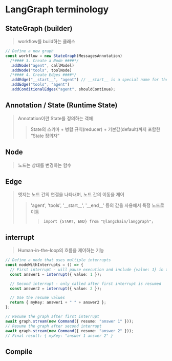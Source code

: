 # LangGraph terminology

## StateGraph (builder)

> workflow를 build하는 클래스

```ts
// Define a new graph
const workflow = new StateGraph(MessagesAnnotation)
  /*#### 3. Create a Node ####*/
  .addNode("agent", callModel)
  .addNode("tools", toolNode)
  /*#### 4. Create Edges ####*/
  .addEdge("__start__", "agent") // __start__ is a special name for the entrypoint
  .addEdge("tools", "agent")
  .addConditionalEdges("agent", shouldContinue);
```

## Annotation / State (Runtime State)

> Annotation이란 State를 정의하는 객체
>
> > State의 스키마 + 병합 규칙(reducer) + 기본값(default)까지 포함한 “State 정의자”

## Node

> 노드는 상태를 변경하는 함수

## Edge

> 엣지는 노드 간의 연결을 나타내며, 노드 간의 이동을 제어
>
> > 'agent', 'tools', '\_\_start\_\_', '\_\_end\_\_' 등의 값을 사용해서 특정 노드로 이동
> >
> > > `import {START, END} from "@langchain/langgraph";`

## interrupt

> Human-in-the-loop의 흐름을 제어하는 기능

```ts
// Define a node that uses multiple interrupts
const nodeWithInterrupts = () => {
  // First interrupt - will pause execution and include {value: 1} in task values
  const answer1 = interrupt({ value: 1 });

  // Second interrupt - only called after first interrupt is resumed
  const answer2 = interrupt({ value: 2 });

  // Use the resume values
  return { myKey: answer1 + " " + answer2 };
};

// Resume the graph after first interrupt
await graph.stream(new Command({ resume: "answer 1" }));
// Resume the graph after second interrupt
await graph.stream(new Command({ resume: "answer 2" }));
// Final result: { myKey: "answer 1 answer 2" }
```

## Compile
